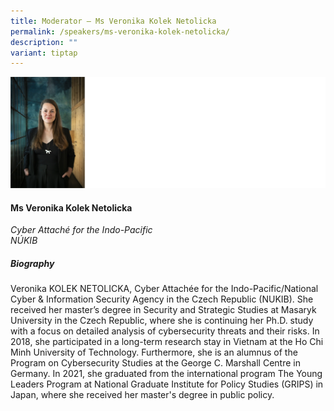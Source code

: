 ```yaml
---
title: Moderator – Ms Veronika Kolek Netolicka
permalink: /speakers/ms-veronika-kolek-netolicka/
description: ""
variant: tiptap
---
```

![](/images/2023%20Speakers/veronika%20kolek%20netolicka.png)

#### **Ms Veronika Kolek Netolicka**

*Cyber Attaché for the Indo-Pacific <br>
NÚKIB*


##### **Biography**
Veronika KOLEK NETOLICKA, Cyber Attachée for the Indo-Pacific/National Cyber &amp; Information Security Agency in the Czech Republic (NUKIB). She received her master’s degree in Security and Strategic Studies at Masaryk University in the Czech Republic, where she is continuing her Ph.D. study with a focus on detailed analysis of cybersecurity threats and their risks. In 2018, she participated in a long-term research stay in Vietnam at the Ho Chi Minh University of Technology. Furthermore, she is an alumnus of the Program on Cybersecurity Studies at the George C. Marshall Centre in Germany. In 2021, she graduated from the international program The Young Leaders Program at National Graduate Institute for Policy Studies (GRIPS) in Japan, where she received her master's degree in public policy.